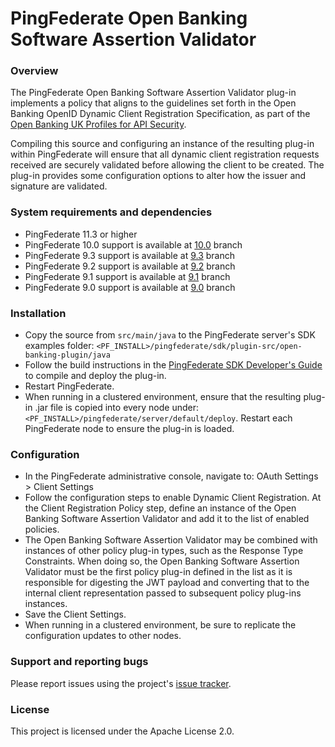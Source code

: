 PingFederate Open Banking Software Assertion Validator
======================================================

### Overview

The PingFederate Open Banking Software Assertion Validator plug-in implements a policy that aligns to the guidelines set forth in the Open Banking OpenID Dynamic Client Registration Specification, as part of the [Open Banking UK Profiles for API Security](https://bitbucket.org/openid/obuk).

Compiling this source and configuring an instance of the resulting plug-in within PingFederate will ensure that all dynamic client registration requests received are securely validated before allowing the client to be created. The plug-in provides some configuration options to alter how the issuer and signature are validated.

### System requirements and dependencies

* PingFederate 11.3 or higher
* PingFederate 10.0 support is available at [10.0](https://github.com/pingidentity/open-banking-plugin/tree/10.0) branch 
* PingFederate 9.3 support is available at [9.3](https://github.com/pingidentity/open-banking-plugin/tree/9.3) branch 
* PingFederate 9.2 support is available at [9.2](https://github.com/pingidentity/open-banking-plugin/tree/9.2) branch 
* PingFederate 9.1 support is available at [9.1](https://github.com/pingidentity/open-banking-plugin/tree/9.1) branch 
* PingFederate 9.0 support is available at [9.0](https://github.com/pingidentity/open-banking-plugin/tree/9.0) branch 

### Installation

* Copy the source from `src/main/java` to the PingFederate server's SDK examples folder: `<PF_INSTALL>/pingfederate/sdk/plugin-src/open-banking-plugin/java`
* Follow the build instructions in the [PingFederate SDK Developer's Guide](https://documentation.pingidentity.com/pingfederate/pf90/index.shtml#sdkDevelopersGuide/concept/buildingAndDeployingYourProject.html) to compile and deploy the plug-in.
* Restart PingFederate.
* When running in a clustered environment, ensure that the resulting plug-in .jar file is copied into every node under: `<PF_INSTALL>/pingfederate/server/default/deploy`. Restart each PingFederate node to ensure the plug-in is loaded.

### Configuration

* In the PingFederate administrative console, navigate to: OAuth Settings > Client Settings
* Follow the configuration steps to enable Dynamic Client Registration. At the Client Registration Policy step, define an instance of the Open Banking Software Assertion Validator and add it to the list of enabled policies.
* The Open Banking Software Assertion Validator may be combined with instances of other policy plug-in types, such as the Response Type Constraints. When doing so, the Open Banking Software Assertion Validator must be the first policy plug-in defined in the list as it is responsible for digesting the JWT payload and converting that to the internal client representation passed to subsequent policy plug-ins instances.
* Save the Client Settings.
* When running in a clustered environment, be sure to replicate the configuration updates to other nodes.

### Support and reporting bugs

Please report issues using the project's [issue tracker](https://github.com/pingidentity/open-banking-plugin/issues).

### License

This project is licensed under the Apache License 2.0.

